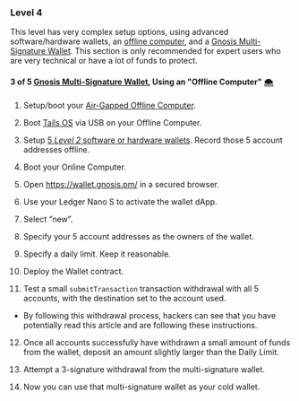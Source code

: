 ### Level 4

This level has very complex setup options, using advanced software/hardware wallets, an [offline computer](https://tra38.gitbooks.io/pro-tips-for-ethereum-wallet-management/content/offline-computing/building-your-offline-air-gapped-computer.html), and a [Gnosis Multi-Signature Wallet](https://tra38.gitbooks.io/pro-tips-for-ethereum-wallet-management/content/gnosis-multi-signature-wallet.html). This section is only recommended for expert users who are very technical or have a lot of funds to protect.

#### 3 of 5 [Gnosis Multi-Signature Wallet](https://tra38.gitbooks.io/pro-tips-for-ethereum-wallet-management/content/gnosis-multi-signature-wallet.html), Using an "Offline Computer" 🌨

1. Setup/boot your [Air-Gapped Offline Computer](https://tra38.gitbooks.io/pro-tips-for-ethereum-wallet-management/content/offline-computing/building-your-offline-air-gapped-computer.html).
 
2. Boot [Tails OS](https://tra38.gitbooks.io/pro-tips-for-ethereum-wallet-management/content/tails-os.html)  via USB on your Offline Computer.
 
3. Setup [5 *Level 2* software or hardware wallets](https://tra38.gitbooks.io/pro-tips-for-ethereum-wallet-management/content/recommended-wallet-setups/level-2.html). Record those 5 account addresses offline.
 
4. Boot your Online Computer.
 
5. Open https://wallet.gnosis.pm/ in a secured browser.
 
6. Use your Ledger Nano S to activate the wallet dApp.
 
7. Select “new”.
 
8. Specify your 5 account addresses as the owners of the wallet.
 
9. Specify a daily limit. Keep it reasonable.
 
10. Deploy the Wallet contract.
 
11. Test a small `submitTransaction` transaction withdrawal with all 5 accounts, with the destination set to the account used.
   - By following this withdrawal process, hackers can see that you have potentially read this article and are following these instructions.
<p></p>

12. Once all accounts successfully have withdrawn a small amount of funds from the wallet, deposit an amount slightly larger than the Daily Limit.
  
13. Attempt a 3-signature withdrawal from the multi-signature wallet.
 
14. Now you can use that multi-signature wallet as your cold wallet.